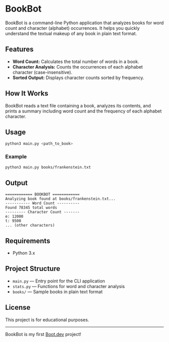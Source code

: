 # BookBot

BookBot is a command-line Python application that analyzes books for word count and character (alphabet) occurrences. It helps you quickly understand the textual makeup of any book in plain text format.

## Features
- **Word Count:** Calculates the total number of words in a book.
- **Character Analysis:** Counts the occurrences of each alphabet character (case-insensitive).
- **Sorted Output:** Displays character counts sorted by frequency.

## How It Works
BookBot reads a text file containing a book, analyzes its contents, and prints a summary including word count and the frequency of each alphabet character.

## Usage
```bash
python3 main.py <path_to_book>
```

### Example
```bash
python3 main.py books/frankenstein.txt
```

## Output
```
============ BOOKBOT ============
Analyzing book found at books/frankenstein.txt...
----------- Word Count ----------
Found 78345 total words
--------- Character Count -------
e: 12000
t: 9500
... (other characters)
```

## Requirements
- Python 3.x

## Project Structure
- `main.py` — Entry point for the CLI application
- `stats.py` — Functions for word and character analysis
- `books/` — Sample books in plain text format

## License
This project is for educational purposes.

---
BookBot is my first [Boot.dev](https://www.boot.dev) project!

